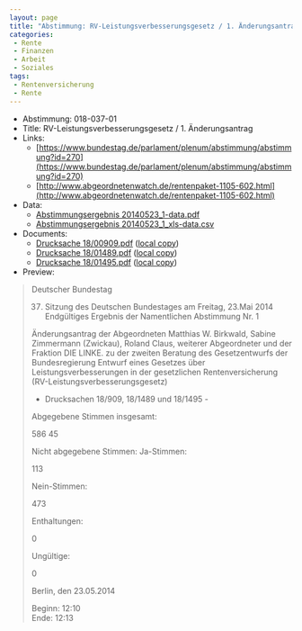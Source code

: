 ```yaml
---
layout: page
title: "Abstimmung: RV-Leistungsverbesserungsgesetz / 1. Änderungsantrag"
categories:
 - Rente
 - Finanzen
 - Arbeit
 - Soziales
tags:
 - Rentenversicherung
 - Rente
---
```


* Abstimmung: 018-037-01
* Title: RV-Leistungsverbesserungsgesetz / 1. Änderungsantrag
* Links: 
    * [https://www.bundestag.de/parlament/plenum/abstimmung/abstimmung?id=270](https://www.bundestag.de/parlament/plenum/abstimmung/abstimmung?id=270)
    * [http://www.abgeordnetenwatch.de/rentenpaket-1105-602.html](http://www.abgeordnetenwatch.de/rentenpaket-1105-602.html)
* Data: 
    * [Abstimmungsergebnis 20140523_1-data.pdf](/res/abstimmungsliste/20140523_1-data.pdf)
    * [Abstimmungsergebnis 20140523_1_xls-data.csv](/res/abstimmungsliste/analyses/20140523_1_xls-data.csv)
* Documents: 
    * [Drucksache 18/00909.pdf](http://dip21.bundestag.de/dip21/btd/18/009/1800909.pdf) ([local copy](/res/abstimmungsdaten/018-037-01/1800909.pdf))
    * [Drucksache 18/01489.pdf](http://dip21.bundestag.de/dip21/btd/18/014/1801489.pdf) ([local copy](/res/abstimmungsdaten/018-037-01/1801489.pdf))
    * [Drucksache 18/01495.pdf](http://dip21.bundestag.de/dip21/btd/18/014/1801495.pdf) ([local copy](/res/abstimmungsdaten/018-037-01/1801495.pdf))
* Preview: 
> Deutscher Bundestag
> 
> 37. Sitzung des Deutschen Bundestages
> am Freitag, 23.Mai 2014
> Endgültiges Ergebnis der Namentlichen Abstimmung Nr. 1
> 
> Änderungsantrag der Abgeordneten Matthias W. Birkwald, Sabine Zimmermann (Zwickau),
> Roland Claus, weiterer Abgeordneter und der Fraktion DIE LINKE.
> zu der zweiten Beratung des Gesetzentwurfs der Bundesregierung
> Entwurf eines Gesetzes über Leistungsverbesserungen in der gesetzlichen
> Rentenversicherung (RV-Leistungsverbesserungsgesetz)
> - Drucksachen 18/909, 18/1489 und 18/1495 -
> 
> Abgegebene Stimmen insgesamt:
> 
> 586
> 45
> 
> Nicht abgegebene Stimmen:
> Ja-Stimmen:
> 
> 113
> 
> Nein-Stimmen:
> 
> 473
> 
> Enthaltungen:
> 
> 0
> 
> Ungültige:
> 
> 0
> 
> Berlin, den 23.05.2014
> 
> Beginn: 12:10  
> Ende: 12:13
